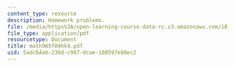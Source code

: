 ```yaml
---
content_type: resource
description: Homework problems.
file: /media/https%3A/open-learning-course-data-rc.s3.amazonaws.com/18-965-geometry-of-manifolds-fall-2004/5adc64ab230dc997dcae180597e80ec2_math965f04hk4.pdf
file_type: application/pdf
resourcetype: Document
title: math965f04hk4.pdf
uid: 5adc64ab-230d-c997-dcae-180597e80ec2
---
```

